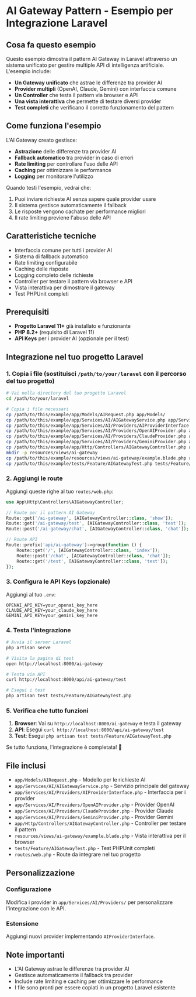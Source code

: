 # AI Gateway Pattern - Esempio per Integrazione Laravel

## Cosa fa questo esempio
Questo esempio dimostra il pattern AI Gateway in Laravel attraverso un sistema unificato per gestire multiple API di intelligenza artificiale. L'esempio include:

- **Un Gateway unificato** che astrae le differenze tra provider AI
- **Provider multipli** (OpenAI, Claude, Gemini) con interfaccia comune
- **Un Controller** che testa il pattern via browser e API
- **Una vista interattiva** che permette di testare diversi provider
- **Test completi** che verificano il corretto funzionamento del pattern

## Come funziona l'esempio
L'AI Gateway creato gestisce:
- **Astrazione** delle differenze tra provider AI
- **Fallback automatico** tra provider in caso di errori
- **Rate limiting** per controllare l'uso delle API
- **Caching** per ottimizzare le performance
- **Logging** per monitorare l'utilizzo

Quando testi l'esempio, vedrai che:
1. Puoi inviare richieste AI senza sapere quale provider usare
2. Il sistema gestisce automaticamente il fallback
3. Le risposte vengono cachate per performance migliori
4. Il rate limiting previene l'abuso delle API

## Caratteristiche tecniche
- Interfaccia comune per tutti i provider AI
- Sistema di fallback automatico
- Rate limiting configurabile
- Caching delle risposte
- Logging completo delle richieste
- Controller per testare il pattern via browser e API
- Vista interattiva per dimostrare il gateway
- Test PHPUnit completi

## Prerequisiti
- **Progetto Laravel 11+** già installato e funzionante
- **PHP 8.2+** (requisito di Laravel 11)
- **API Keys** per i provider AI (opzionale per il test)

## Integrazione nel tuo progetto Laravel

### 1. Copia i file (sostituisci `/path/to/your/laravel` con il percorso del tuo progetto)

```bash
# Vai nella directory del tuo progetto Laravel
cd /path/to/your/laravel

# Copia i file necessari
cp /path/to/this/example/app/Models/AIRequest.php app/Models/
cp /path/to/this/example/app/Services/AI/AIGatewayService.php app/Services/AI/
cp /path/to/this/example/app/Services/AI/Providers/AIProviderInterface.php app/Services/AI/Providers/
cp /path/to/this/example/app/Services/AI/Providers/OpenAIProvider.php app/Services/AI/Providers/
cp /path/to/this/example/app/Services/AI/Providers/ClaudeProvider.php app/Services/AI/Providers/
cp /path/to/this/example/app/Services/AI/Providers/GeminiProvider.php app/Services/AI/Providers/
cp /path/to/this/example/app/Http/Controllers/AIGatewayController.php app/Http/Controllers/
mkdir -p resources/views/ai-gateway
cp /path/to/this/example/resources/views/ai-gateway/example.blade.php resources/views/ai-gateway/
cp /path/to/this/example/tests/Feature/AIGatewayTest.php tests/Feature/
```

### 2. Aggiungi le route

Aggiungi queste righe al tuo `routes/web.php`:

```php
use App\Http\Controllers\AIGatewayController;

// Route per il pattern AI Gateway
Route::get('/ai-gateway', [AIGatewayController::class, 'show']);
Route::get('/ai-gateway/test', [AIGatewayController::class, 'test']);
Route::post('/ai-gateway/chat', [AIGatewayController::class, 'chat']);

// Route API
Route::prefix('api/ai-gateway')->group(function () {
    Route::get('/', [AIGatewayController::class, 'index']);
    Route::post('/chat', [AIGatewayController::class, 'chat']);
    Route::get('/test', [AIGatewayController::class, 'test']);
});
```

### 3. Configura le API Keys (opzionale)

Aggiungi al tuo `.env`:

```env
OPENAI_API_KEY=your_openai_key_here
CLAUDE_API_KEY=your_claude_key_here
GEMINI_API_KEY=your_gemini_key_here
```

### 4. Testa l'integrazione

```bash
# Avvia il server Laravel
php artisan serve

# Visita la pagina di test
open http://localhost:8000/ai-gateway

# Testa via API
curl http://localhost:8000/api/ai-gateway/test

# Esegui i test
php artisan test tests/Feature/AIGatewayTest.php
```

### 5. Verifica che tutto funzioni

1. **Browser**: Vai su `http://localhost:8000/ai-gateway` e testa il gateway
2. **API**: Esegui `curl http://localhost:8000/api/ai-gateway/test`
3. **Test**: Esegui `php artisan test tests/Feature/AIGatewayTest.php`

Se tutto funziona, l'integrazione è completata! 🎉

## File inclusi

- `app/Models/AIRequest.php` - Modello per le richieste AI
- `app/Services/AI/AIGatewayService.php` - Servizio principale del gateway
- `app/Services/AI/Providers/AIProviderInterface.php` - Interfaccia per i provider
- `app/Services/AI/Providers/OpenAIProvider.php` - Provider OpenAI
- `app/Services/AI/Providers/ClaudeProvider.php` - Provider Claude
- `app/Services/AI/Providers/GeminiProvider.php` - Provider Gemini
- `app/Http/Controllers/AIGatewayController.php` - Controller per testare il pattern
- `resources/views/ai-gateway/example.blade.php` - Vista interattiva per il browser
- `tests/Feature/AIGatewayTest.php` - Test PHPUnit completi
- `routes/web.php` - Route da integrare nel tuo progetto

## Personalizzazione

### Configurazione
Modifica i provider in `app/Services/AI/Providers/` per personalizzare l'integrazione con le API.

### Estensione
Aggiungi nuovi provider implementando `AIProviderInterface`.

## Note importanti
- L'AI Gateway astrae le differenze tra provider AI
- Gestisce automaticamente il fallback tra provider
- Include rate limiting e caching per ottimizzare le performance
- I file sono pronti per essere copiati in un progetto Laravel esistente
